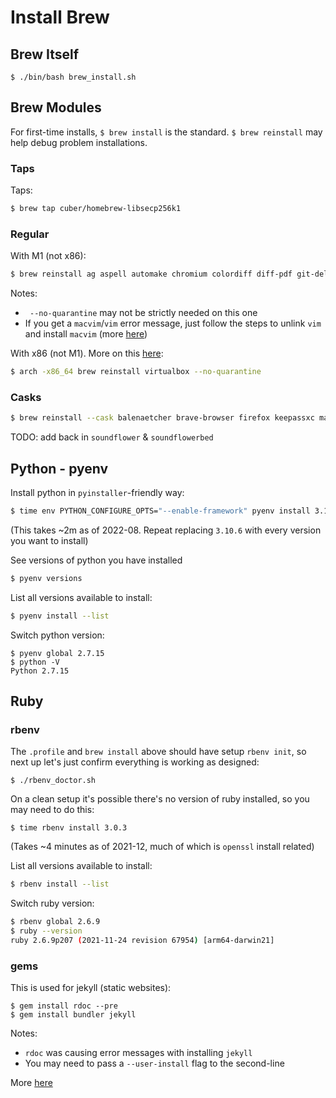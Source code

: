# Install Brew


## Brew Itself
```
$ ./bin/bash brew_install.sh
```

## Brew Modules

For first-time installs, `$ brew install` is the standard.
`$ brew reinstall` may help debug problem installations.

### Taps
Taps:
```bash
$ brew tap cuber/homebrew-libsecp256k1
```

### Regular
With M1 (not x86):
```bash
$ brew reinstall ag aspell automake chromium colordiff diff-pdf git-delta go htop ipython jq libffi libusb libsecp256k1 macvim maestral node openssl@3 pandoc pkg-config postgresql pyenv qrencode ruby rbenv sqlite tcl-tk tor tree vim --no-quarantine
```
Notes:
* ` --no-quarantine` may not be strictly needed on this one
* If you get a `macvim`/`vim` error message, just follow the steps to unlink `vim` and install `macvim` (more [here](https://github.com/macvim-dev/macvim/issues/1185))

With x86 (not M1). More on this [here](https://stackoverflow.com/questions/64963370/error-cannot-install-in-homebrew-on-arm-processor-in-intel-default-prefix-usr):
```bash
$ arch -x86_64 brew reinstall virtualbox --no-quarantine
```

### Casks
```bash
$ brew reinstall --cask balenaetcher brave-browser firefox keepassxc mactex sparrow tor-browser transmission visual-studio-code vlc vscodium --no-quarantine
```
TODO: add back in `soundflower` & `soundflowerbed`

## Python - pyenv

Install python in `pyinstaller`-friendly way:
```bash
$ time env PYTHON_CONFIGURE_OPTS="--enable-framework" pyenv install 3.10.6
```
(This takes ~2m as of 2022-08. Repeat replacing `3.10.6` with every version you want to install)

See versions of python you have installed
```bash
$ pyenv versions
```

List all versions available to install:
```bash
$ pyenv install --list
```

Switch python version:
```
$ pyenv global 2.7.15
$ python -V
Python 2.7.15
```

## Ruby

### rbenv

The `.profile` and `brew install` above should have setup `rbenv init`, so next up let's just confirm everything is working as designed:
```
$ ./rbenv_doctor.sh
```

On a clean setup it's possible there's no version of ruby installed, so you may need to do this:
```
$ time rbenv install 3.0.3
```
(Takes ~4 minutes as of 2021-12, much of which is `openssl` install related)

List all versions available to install:
```bash
$ rbenv install --list
```

Switch ruby version:
```bash
$ rbenv global 2.6.9
$ ruby --version
ruby 2.6.9p207 (2021-11-24 revision 67954) [arm64-darwin21]
```

### gems

This is used for jekyll (static websites):
```
$ gem install rdoc --pre
$ gem install bundler jekyll
```
Notes:
* `rdoc` was causing error messages with installing `jekyll`
* You may need to pass a `--user-install` flag to the second-line

More [here](https://jekyllrb.com/docs/installation/macos/)
